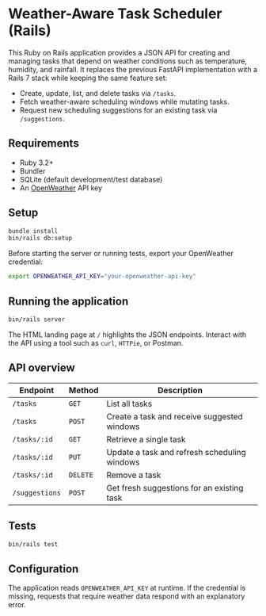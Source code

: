 # Weather-Aware Task Scheduler (Rails)

This Ruby on Rails application provides a JSON API for creating and managing tasks
that depend on weather conditions such as temperature, humidity, and rainfall. It
replaces the previous FastAPI implementation with a Rails 7 stack while keeping
the same feature set:

- Create, update, list, and delete tasks via `/tasks`.
- Fetch weather-aware scheduling windows while mutating tasks.
- Request new scheduling suggestions for an existing task via `/suggestions`.

## Requirements

- Ruby 3.2+
- Bundler
- SQLite (default development/test database)
- An [OpenWeather](https://openweathermap.org/api) API key

## Setup

```bash
bundle install
bin/rails db:setup
```

Before starting the server or running tests, export your OpenWeather credential:

```bash
export OPENWEATHER_API_KEY="your-openweather-api-key"
```

## Running the application

```bash
bin/rails server
```

The HTML landing page at `/` highlights the JSON endpoints. Interact with the API
using a tool such as `curl`, `HTTPie`, or Postman.

## API overview

| Endpoint | Method | Description |
| --- | --- | --- |
| `/tasks` | `GET` | List all tasks |
| `/tasks` | `POST` | Create a task and receive suggested windows |
| `/tasks/:id` | `GET` | Retrieve a single task |
| `/tasks/:id` | `PUT` | Update a task and refresh scheduling windows |
| `/tasks/:id` | `DELETE` | Remove a task |
| `/suggestions` | `POST` | Get fresh suggestions for an existing task |

## Tests

```bash
bin/rails test
```

## Configuration

The application reads `OPENWEATHER_API_KEY` at runtime. If the credential is
missing, requests that require weather data respond with an explanatory error.
